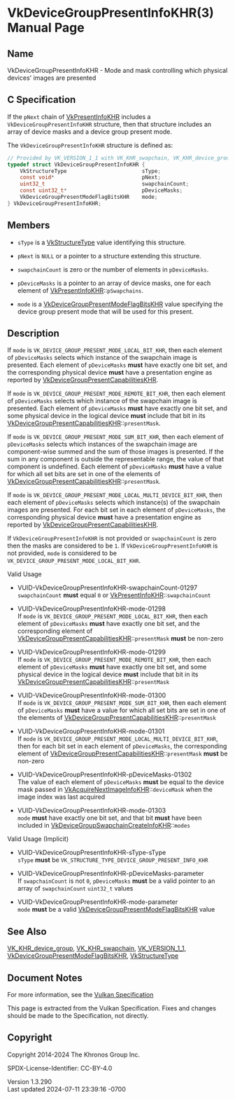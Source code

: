 # VkDeviceGroupPresentInfoKHR(3) Manual Page

## Name

VkDeviceGroupPresentInfoKHR - Mode and mask controlling which physical
devices' images are presented



## <a href="#_c_specification" class="anchor"></a>C Specification

If the `pNext` chain of [VkPresentInfoKHR](https://registry.khronos.org/vulkan/specs/1.3-extensions/man/html/VkPresentInfoKHR.html)
includes a `VkDeviceGroupPresentInfoKHR` structure, then that structure
includes an array of device masks and a device group present mode.

The `VkDeviceGroupPresentInfoKHR` structure is defined as:

``` c
// Provided by VK_VERSION_1_1 with VK_KHR_swapchain, VK_KHR_device_group with VK_KHR_swapchain
typedef struct VkDeviceGroupPresentInfoKHR {
    VkStructureType                        sType;
    const void*                            pNext;
    uint32_t                               swapchainCount;
    const uint32_t*                        pDeviceMasks;
    VkDeviceGroupPresentModeFlagBitsKHR    mode;
} VkDeviceGroupPresentInfoKHR;
```

## <a href="#_members" class="anchor"></a>Members

- `sType` is a [VkStructureType](https://registry.khronos.org/vulkan/specs/1.3-extensions/man/html/VkStructureType.html) value identifying
  this structure.

- `pNext` is `NULL` or a pointer to a structure extending this
  structure.

- `swapchainCount` is zero or the number of elements in `pDeviceMasks`.

- `pDeviceMasks` is a pointer to an array of device masks, one for each
  element of [VkPresentInfoKHR](https://registry.khronos.org/vulkan/specs/1.3-extensions/man/html/VkPresentInfoKHR.html)::`pSwapchains`.

- `mode` is a
  [VkDeviceGroupPresentModeFlagBitsKHR](https://registry.khronos.org/vulkan/specs/1.3-extensions/man/html/VkDeviceGroupPresentModeFlagBitsKHR.html)
  value specifying the device group present mode that will be used for
  this present.

## <a href="#_description" class="anchor"></a>Description

If `mode` is `VK_DEVICE_GROUP_PRESENT_MODE_LOCAL_BIT_KHR`, then each
element of `pDeviceMasks` selects which instance of the swapchain image
is presented. Each element of `pDeviceMasks` **must** have exactly one
bit set, and the corresponding physical device **must** have a
presentation engine as reported by
[VkDeviceGroupPresentCapabilitiesKHR](https://registry.khronos.org/vulkan/specs/1.3-extensions/man/html/VkDeviceGroupPresentCapabilitiesKHR.html).

If `mode` is `VK_DEVICE_GROUP_PRESENT_MODE_REMOTE_BIT_KHR`, then each
element of `pDeviceMasks` selects which instance of the swapchain image
is presented. Each element of `pDeviceMasks` **must** have exactly one
bit set, and some physical device in the logical device **must** include
that bit in its
[VkDeviceGroupPresentCapabilitiesKHR](https://registry.khronos.org/vulkan/specs/1.3-extensions/man/html/VkDeviceGroupPresentCapabilitiesKHR.html)::`presentMask`.

If `mode` is `VK_DEVICE_GROUP_PRESENT_MODE_SUM_BIT_KHR`, then each
element of `pDeviceMasks` selects which instances of the swapchain image
are component-wise summed and the sum of those images is presented. If
the sum in any component is outside the representable range, the value
of that component is undefined. Each element of `pDeviceMasks` **must**
have a value for which all set bits are set in one of the elements of
[VkDeviceGroupPresentCapabilitiesKHR](https://registry.khronos.org/vulkan/specs/1.3-extensions/man/html/VkDeviceGroupPresentCapabilitiesKHR.html)::`presentMask`.

If `mode` is `VK_DEVICE_GROUP_PRESENT_MODE_LOCAL_MULTI_DEVICE_BIT_KHR`,
then each element of `pDeviceMasks` selects which instance(s) of the
swapchain images are presented. For each bit set in each element of
`pDeviceMasks`, the corresponding physical device **must** have a
presentation engine as reported by
[VkDeviceGroupPresentCapabilitiesKHR](https://registry.khronos.org/vulkan/specs/1.3-extensions/man/html/VkDeviceGroupPresentCapabilitiesKHR.html).

If `VkDeviceGroupPresentInfoKHR` is not provided or `swapchainCount` is
zero then the masks are considered to be `1`. If
`VkDeviceGroupPresentInfoKHR` is not provided, `mode` is considered to
be `VK_DEVICE_GROUP_PRESENT_MODE_LOCAL_BIT_KHR`.

Valid Usage

- <a href="#VUID-VkDeviceGroupPresentInfoKHR-swapchainCount-01297"
  id="VUID-VkDeviceGroupPresentInfoKHR-swapchainCount-01297"></a>
  VUID-VkDeviceGroupPresentInfoKHR-swapchainCount-01297  
  `swapchainCount` **must** equal `0` or
  [VkPresentInfoKHR](https://registry.khronos.org/vulkan/specs/1.3-extensions/man/html/VkPresentInfoKHR.html)::`swapchainCount`

- <a href="#VUID-VkDeviceGroupPresentInfoKHR-mode-01298"
  id="VUID-VkDeviceGroupPresentInfoKHR-mode-01298"></a>
  VUID-VkDeviceGroupPresentInfoKHR-mode-01298  
  If `mode` is `VK_DEVICE_GROUP_PRESENT_MODE_LOCAL_BIT_KHR`, then each
  element of `pDeviceMasks` **must** have exactly one bit set, and the
  corresponding element of
  [VkDeviceGroupPresentCapabilitiesKHR](https://registry.khronos.org/vulkan/specs/1.3-extensions/man/html/VkDeviceGroupPresentCapabilitiesKHR.html)::`presentMask`
  **must** be non-zero

- <a href="#VUID-VkDeviceGroupPresentInfoKHR-mode-01299"
  id="VUID-VkDeviceGroupPresentInfoKHR-mode-01299"></a>
  VUID-VkDeviceGroupPresentInfoKHR-mode-01299  
  If `mode` is `VK_DEVICE_GROUP_PRESENT_MODE_REMOTE_BIT_KHR`, then each
  element of `pDeviceMasks` **must** have exactly one bit set, and some
  physical device in the logical device **must** include that bit in its
  [VkDeviceGroupPresentCapabilitiesKHR](https://registry.khronos.org/vulkan/specs/1.3-extensions/man/html/VkDeviceGroupPresentCapabilitiesKHR.html)::`presentMask`

- <a href="#VUID-VkDeviceGroupPresentInfoKHR-mode-01300"
  id="VUID-VkDeviceGroupPresentInfoKHR-mode-01300"></a>
  VUID-VkDeviceGroupPresentInfoKHR-mode-01300  
  If `mode` is `VK_DEVICE_GROUP_PRESENT_MODE_SUM_BIT_KHR`, then each
  element of `pDeviceMasks` **must** have a value for which all set bits
  are set in one of the elements of
  [VkDeviceGroupPresentCapabilitiesKHR](https://registry.khronos.org/vulkan/specs/1.3-extensions/man/html/VkDeviceGroupPresentCapabilitiesKHR.html)::`presentMask`

- <a href="#VUID-VkDeviceGroupPresentInfoKHR-mode-01301"
  id="VUID-VkDeviceGroupPresentInfoKHR-mode-01301"></a>
  VUID-VkDeviceGroupPresentInfoKHR-mode-01301  
  If `mode` is
  `VK_DEVICE_GROUP_PRESENT_MODE_LOCAL_MULTI_DEVICE_BIT_KHR`, then for
  each bit set in each element of `pDeviceMasks`, the corresponding
  element of
  [VkDeviceGroupPresentCapabilitiesKHR](https://registry.khronos.org/vulkan/specs/1.3-extensions/man/html/VkDeviceGroupPresentCapabilitiesKHR.html)::`presentMask`
  **must** be non-zero

- <a href="#VUID-VkDeviceGroupPresentInfoKHR-pDeviceMasks-01302"
  id="VUID-VkDeviceGroupPresentInfoKHR-pDeviceMasks-01302"></a>
  VUID-VkDeviceGroupPresentInfoKHR-pDeviceMasks-01302  
  The value of each element of `pDeviceMasks` **must** be equal to the
  device mask passed in
  [VkAcquireNextImageInfoKHR](https://registry.khronos.org/vulkan/specs/1.3-extensions/man/html/VkAcquireNextImageInfoKHR.html)::`deviceMask`
  when the image index was last acquired

- <a href="#VUID-VkDeviceGroupPresentInfoKHR-mode-01303"
  id="VUID-VkDeviceGroupPresentInfoKHR-mode-01303"></a>
  VUID-VkDeviceGroupPresentInfoKHR-mode-01303  
  `mode` **must** have exactly one bit set, and that bit **must** have
  been included in
  [VkDeviceGroupSwapchainCreateInfoKHR](https://registry.khronos.org/vulkan/specs/1.3-extensions/man/html/VkDeviceGroupSwapchainCreateInfoKHR.html)::`modes`

Valid Usage (Implicit)

- <a href="#VUID-VkDeviceGroupPresentInfoKHR-sType-sType"
  id="VUID-VkDeviceGroupPresentInfoKHR-sType-sType"></a>
  VUID-VkDeviceGroupPresentInfoKHR-sType-sType  
  `sType` **must** be `VK_STRUCTURE_TYPE_DEVICE_GROUP_PRESENT_INFO_KHR`

- <a href="#VUID-VkDeviceGroupPresentInfoKHR-pDeviceMasks-parameter"
  id="VUID-VkDeviceGroupPresentInfoKHR-pDeviceMasks-parameter"></a>
  VUID-VkDeviceGroupPresentInfoKHR-pDeviceMasks-parameter  
  If `swapchainCount` is not `0`, `pDeviceMasks` **must** be a valid
  pointer to an array of `swapchainCount` `uint32_t` values

- <a href="#VUID-VkDeviceGroupPresentInfoKHR-mode-parameter"
  id="VUID-VkDeviceGroupPresentInfoKHR-mode-parameter"></a>
  VUID-VkDeviceGroupPresentInfoKHR-mode-parameter  
  `mode` **must** be a valid
  [VkDeviceGroupPresentModeFlagBitsKHR](https://registry.khronos.org/vulkan/specs/1.3-extensions/man/html/VkDeviceGroupPresentModeFlagBitsKHR.html)
  value

## <a href="#_see_also" class="anchor"></a>See Also

[VK_KHR_device_group](https://registry.khronos.org/vulkan/specs/1.3-extensions/man/html/VK_KHR_device_group.html),
[VK_KHR_swapchain](https://registry.khronos.org/vulkan/specs/1.3-extensions/man/html/VK_KHR_swapchain.html),
[VK_VERSION_1_1](https://registry.khronos.org/vulkan/specs/1.3-extensions/man/html/VK_VERSION_1_1.html),
[VkDeviceGroupPresentModeFlagBitsKHR](https://registry.khronos.org/vulkan/specs/1.3-extensions/man/html/VkDeviceGroupPresentModeFlagBitsKHR.html),
[VkStructureType](https://registry.khronos.org/vulkan/specs/1.3-extensions/man/html/VkStructureType.html)

## <a href="#_document_notes" class="anchor"></a>Document Notes

For more information, see the <a
href="https://registry.khronos.org/vulkan/specs/1.3-extensions/html/vkspec.html#VkDeviceGroupPresentInfoKHR"
target="_blank" rel="noopener">Vulkan Specification</a>

This page is extracted from the Vulkan Specification. Fixes and changes
should be made to the Specification, not directly.

## <a href="#_copyright" class="anchor"></a>Copyright

Copyright 2014-2024 The Khronos Group Inc.

SPDX-License-Identifier: CC-BY-4.0

Version 1.3.290  
Last updated 2024-07-11 23:39:16 -0700
